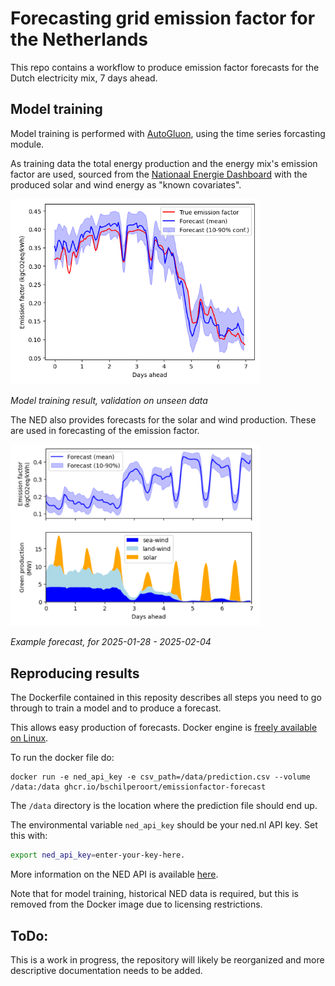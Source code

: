 # Forecasting grid emission factor for the Netherlands

This repo contains a workflow to produce emission factor forecasts for the Dutch
electricity mix, 7 days ahead.

## Model training
Model training is performed with [AutoGluon](https://auto.gluon.ai/), using the time
series forcasting module.

As training data the total energy production and the energy mix's emission factor are
used, sourced from the [Nationaal Energie Dashboard](https://ned.nl/)
with the produced solar and wind energy as "known covariates".

<img src="model_test.png" alt="Model training test result" width="400"/>

*Model training result, validation on unseen data*

The NED also provides forecasts for the solar and wind production.
These are used in forecasting of the emission factor.

<img src="example_forecast.png" alt="Example forecast" width="400"/>

*Example forecast, for 2025-01-28 - 2025-02-04*

## Reproducing results

The Dockerfile contained in this reposity describes all steps you need to go
through to train a model and to produce a forecast.

This allows easy production of forecasts. Docker engine is [freely available on Linux](https://docs.docker.com/engine/install/).

To run the docker file do:

```docker
docker run -e ned_api_key -e csv_path=/data/prediction.csv --volume /data:/data ghcr.io/bschilperoort/emissionfactor-forecast
```

The `/data` directory is the location where the prediction file should end up.

The environmental variable `ned_api_key` should be your ned.nl API key. Set this with:
```sh
export ned_api_key=enter-your-key-here.
```
More information on the NED API is available [here](https://ned.nl/nl/api).

Note that for model training, historical NED data is required, but this is removed
from the Docker image due to licensing restrictions.

## ToDo:
This is a work in progress, the repository will likely be reorganized and more
descriptive documentation needs to be added.
